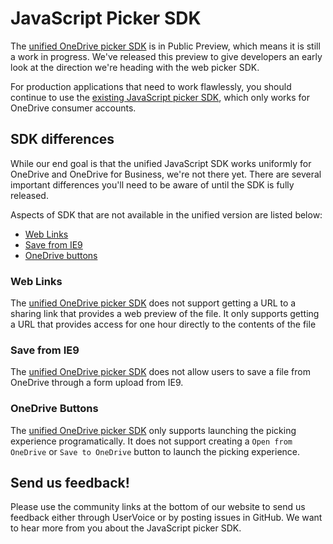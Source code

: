 # JavaScript Picker SDK

The [unified OneDrive picker SDK](unified-javascript-picker-saver.md) 
is in Public Preview, which means it is still a work in progress. We've 
released this preview to give developers an early look at the direction 
we're heading with the web picker SDK.

For production applications that need to work flawlessly, you should
continue to use the [existing JavaScript picker SDK](javascript-picker-saver.md),
which only works for OneDrive consumer accounts.

## SDK differences

While our end goal is that the unified JavaScript SDK works uniformly for OneDrive and
OneDrive for Business, we're not there yet. There are several important
differences you'll need to be aware of until the SDK is fully released.

Aspects of SDK that are not available in the unified version
are listed below:

* [Web Links](#web-links)
* [Save from IE9](#save-from-ie9) 
* [OneDrive buttons](#onedrive-buttons)

### Web Links
The [unified OneDrive picker SDK](unified-javascript-picker-saver.md) does 
not support getting a URL to a sharing link that provides a web preview of the file.
It only supports getting a URL that provides access for one hour directly to the 
contents of the file 

### Save from IE9
The [unified OneDrive picker SDK](unified-javascript-picker-saver.md) does 
not allow users to save a file from OneDrive through a form upload from IE9.

### OneDrive Buttons
The [unified OneDrive picker SDK](unified-javascript-picker-saver.md) only 
supports launching the picking experience programatically.   It does not support
creating a `Open from OneDrive` or `Save to OneDrive` button to launch the 
picking experience.

## Send us feedback!

Please use the community links at the bottom of our website to send us feedback
either through UserVoice or by posting issues in GitHub. We want to hear more
from you about the JavaScript picker SDK.

<!-- {
  "type": "#page.annotation",
  "description": "Read more about the differences in using unified JavaScript Picker SDK",
  "keywords": "release,notes,onedrive,onedrive for business,od4b,odb,files api,files api v2",
  "section": "documentation",
} -->

